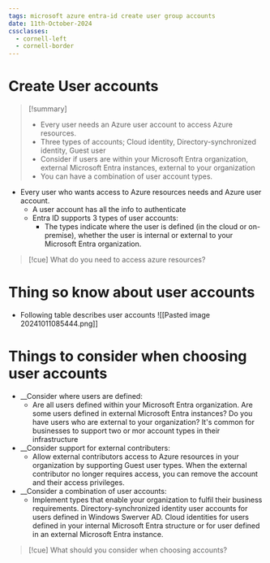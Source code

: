 ```yaml
---
tags: microsoft azure entra-id create user group accounts
date: 11th-October-2024
cssclasses:
  - cornell-left
  - cornell-border
---
```


# Create User accounts
>[!summary] 
>- Every user needs an Azure user account to access Azure resources.
>- Three types of accounts; Cloud identity, Directory-synchronized identity, Guest user
>- Consider if users are within your Microsoft Entra organization, external Microsoft Entra instances, external to your organization
>- You can have a combination of user account types.


- Every user who wants access to Azure resources needs and Azure user account.
	- A user account has all the info to authenticate
	- Entra ID supports 3 types of user accounts:
		- The types indicate where the user is defined (in the cloud or on-premise), whether the user is internal or external to your Microsoft Entra organization.

>[!cue] What 
>do you need to access azure resources?
# Thing so know about user accounts

- Following table describes user accounts
![[Pasted image 20241011085444.png]]

# Things to consider when choosing user accounts

- __Consider where users are defined:
	- Are all users defined within your Microsoft Entra organization.  Are some users defined in external Microsoft Entra instances? Do you have users who are external to your organization?  It's common for businesses to support two or mor account types in their infrastructure
- __Consider support for external contributers:
	- Allow external contributors access to Azure resources in your organization by supporting Guest user types.  When the external contributor no longer requires access, you can remove the account and their access privileges.
- __Consider a combination of user accounts:
	- Implement types that enable your organization to fulfil their business requirements.  Directory-synchronized identity user accounts for users defined in Windows Swerver AD.  Cloud identities for users defined in your internal Microsoft Entra structure or for user defined in an external Microsoft Entra instance.

>[!cue] What
>should you consider when choosing accounts?